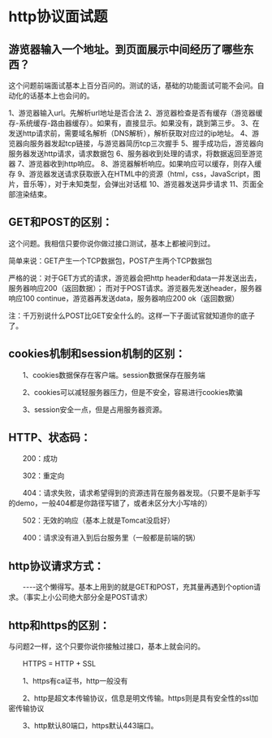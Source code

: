 # http协议面试题

## 游览器输入一个地址。到页面展示中间经历了哪些东西？

这个问题前端面试基本上百分百问的。测试的话，基础的功能面试可能不会问。自动化的话基本上也会问的。

1、游览器输入url。先解析url地址是否合法
2、游览器检查是否有缓存（游览器缓存-系统缓存-路由器缓存）。如果有，直接显示。如果没有，跳到第三步。
3、在发送http请求前，需要域名解析（DNS解析），解析获取对应过的ip地址。
4、游览器向服务器发起tcp链接，与游览器简历tcp三次握手
5、握手成功后，游览器向服务器发送http请求，请求数据包
6、服务器收到处理的请求，将数据返回至游览器
7、游览器收到http响应。
8、游览器解析响应。如果响应可以缓存，则存入缓存
9、游览器发送请求获取嵌入在HTML中的资源（html，css，JavaScript，图片，音乐等），对于未知类型，会弹出对话框
10、游览器发送异步请求
11、页面全部渲染结束。
 

## GET和POST的区别：

这个问题。我相信只要你说你做过接口测试，基本上都被问到过。

简单来说：GET产生一个TCP数据包，POST产生两个TCP数据包

严格的说：对于GET方式的请求，游览器会把http header和data一并发送出去，服务器响应200（返回数据）；
而对于POST请求。游览器先发送header，服务器响应100 continue，游览器再发送data，服务器响应200 ok（返回数据）

注：千万别说什么POST比GET安全什么的。这样一下子面试官就知道你的底子了。

 

## cookies机制和session机制的区别：

　　1、cookies数据保存在客户端。session数据保存在服务端

　　2、cookies可以减轻服务器压力，但是不安全，容易进行cookies欺骗

　　3、session安全一点，但是占用服务器资源。

 

## HTTP、状态码：

　　200：成功

　　302：重定向

　　404：请求失败，请求希望得到的资源违背在服务器发现。（只要不是新手写的demo，一般404都是你路径写错了，或者未区分大小写啥的）

　　502：无效的响应（基本上就是Tomcat没启好）

　　400：请求没有进入到后台服务里（一般都是前端的锅）

 

## http协议请求方式：

　　----这个懒得写。基本上用到的就是GET和POST，充其量再遇到个option请求。（事实上小公司绝大部分全是POST请求）

 

## http和https的区别：

与问题2一样，这个只要你说你接触过接口，基本上就会问的。

　　HTTPS = HTTP + SSL

　　1、https有ca证书，http一般没有

　　2、http是超文本传输协议，信息是明文传输。https则是具有安全性的ssl加密传输协议

　　3、http默认80端口，https默认443端口。